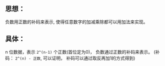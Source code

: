 ## 思想：

负数用正数的补码来表示, 使得任意数字的加减乘除都可以用加法来实现。

## 具体：

n 位数据，表示 `2^(n-1)` 个正数(首位定为0)， 负数通过正数的补码来表示。
(补码： `2^(n) - 正数`, 可以证明， 补码可以通过取反再加1的方式得到)

